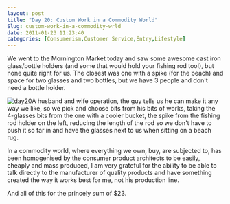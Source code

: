 ```yaml
---
layout: post
title: "Day 20: Custom Work in a Commodity World"
Slug: custom-work-in-a-commodity-wrld
date: 2011-01-23 11:23:40
categories: [Consumerism,Customer Service,Entry,Lifestyle]
---
```

We went to the Mornington Market today and saw some awesome cast iron glass/bottle holders (and some that would hold your fishing rod too!), but none quite right for us. The closest was one with a spike (for the beach) and space for two glasses and two bottles, but we have 3 people and don't need a bottle holder.

[![](https://bendechrai.com/wp-content/uploads/2011/01/day20-300x138.jpg "day20")](https://bendechrai.com/wp-content/uploads/2011/01/day20.jpg)A husband and wife operation, the guy tells us he can make it any way we like, so we pick and choose bits from his bits of works, taking the 4-glasses bits from the one with a cooler bucket, the spike from the fishing rod holder on the left, reducing the length of the rod so we don't have to push it so far in and have the glasses next to us when sitting on a beach rug.

In a commodity world, where everything we own, buy, are subjected to, has been homogenised by the consumer product architects to be easily, cheaply and mass produced, I am very grateful for the ability to be able to talk directly to the manufacturer of quality products and have something created the way it works best for me, not his production line.

And all of this for the princely sum of $23.
